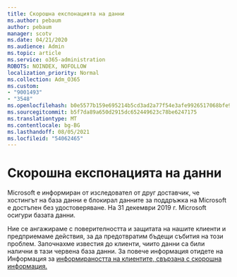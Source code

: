 ```yaml
---
title: Скорошна експонацията на данни
ms.author: pebaum
author: pebaum
manager: scotv
ms.date: 04/21/2020
ms.audience: Admin
ms.topic: article
ms.service: o365-administration
ROBOTS: NOINDEX, NOFOLLOW
localization_priority: Normal
ms.collection: Adm_O365
ms.custom:
- "9001493"
- "3548"
ms.openlocfilehash: b0e5577b159e695214b5cd3ad2a77f54e3afe9926517068bfe9a90e475dfc491
ms.sourcegitcommit: b5f7da89a650d2915dc652449623c78be6247175
ms.translationtype: MT
ms.contentlocale: bg-BG
ms.lasthandoff: 08/05/2021
ms.locfileid: "54062465"
---
```

# <a name="recent-data-exposure"></a>Скорошна експонацията на данни

Microsoft е информиран от изследовател от друг доставчик, че хостингът на база данни е блокирал данните за поддръжка на Microsoft е достъпен без удостоверяване. На 31 декември 2019 г. Microsoft осигури базата данни.

Ние се ангажираме с поверителността и защитата на нашите клиенти и предприемаме действия, за да предотвратим бъдещи събития на този проблем. Започнахме известия до клиенти, чиито данни са били налични в тази червена база данни. За повече информация отидете на Информация за [информираността на клиентите, свързана с скорошна информация.](https://aka.ms/privacyinfo)
